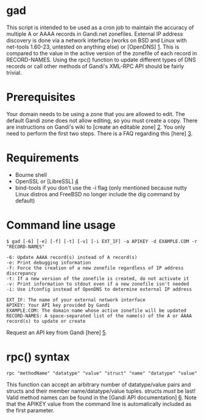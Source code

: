 gad
===

This script is intended to be used as a cron job to maintain the accuracy of multiple A or AAAA records in Gandi.net zonefiles. External IP address discovery is done via a network interface (works on BSD and Linux with net-tools 1.60-23, untested on anything else) or [OpenDNS] [1]. This is compared to the value in the active version of the zonefile of each record in RECORD-NAMES. Using the rpc() function to update different types of DNS records or call other methods of Gandi's XML-RPC API should be fairly trivial.

Prerequisites
=============

Your domain needs to be using a zone that you are allowed to edit. The default Gandi zone does not allow editing, so you must create a copy. There are instructions on Gandi's wiki to [create an editable zone] [2]. You only need to perform the first two steps. There is a FAQ regarding this [here] [3].

Requirements
============

  * Bourne shell
  * OpenSSL or [LibreSSL] [4]
  * bind-tools if you don't use the -i flag (only mentioned because nutty Linux distros and FreeBSD no longer include the dig command by default)

Command line usage
==================

```
$ gad [-6] [-e] [-f] [-t] [-v] [-i EXT_IF] -a APIKEY -d EXAMPLE.COM -r "RECORD-NAMES"

-6: Update AAAA record(s) instead of A record(s)
-e: Print debugging information
-f: Force the creation of a new zonefile regardless of IP address discrepancy
-t: If a new version of the zonefile is created, do not activate it
-v: Print information to stdout even if a new zonefile isn't needed
-i: Use ifconfig instead of OpenDNS to determine external IP address

EXT_IF: The name of your external network interface
APIKEY: Your API key provided by Gandi
EXAMPLE.COM: The domain name whose active zonefile will be updated
RECORD-NAMES: A space-separated list of the name(s) of the A or AAAA record(s) to update or create
```

Request an API key from Gandi [here] [5].

rpc() syntax
============

```
rpc "methodName" "datatype" "value" "struct" "name" "datatype" "value"
```

This function can accept an arbitrary number of datatype/value pairs and structs and their member name/datatype/value tuples. structs _must_ be last! Valid method names can be found in the [Gandi API documentation] [6]. Note that the APIKEY value from the command line is automatically included as the first parameter.

  [1]: http://www.opendns.com
  [2]: http://wiki.gandi.net/en/dns/zone/edit
  [3]: http://wiki.gandi.net/en/dns/faq#cannot_change_zone_file
  [4]: http://www.libressl.org/
  [5]: https://www.gandi.net/admin/apixml/
  [6]: http://doc.rpc.gandi.net/index.html
